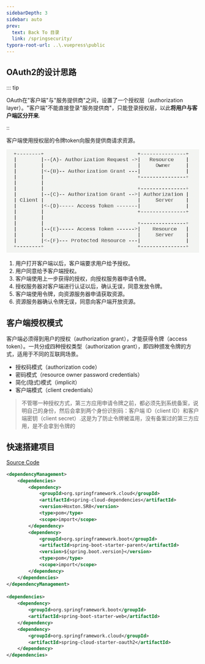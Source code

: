 ```yaml
---
sidebarDepth: 3
sidebar: auto
prev:
  text: Back To 目录
  link: /springsecurity/
typora-root-url: ..\.vuepress\public
---
```




## OAuth2的设计思路

::: tip

OAuth在"客户端"与"服务提供商"之间，设置了一个授权层（authorization layer）。"客户端"不能直接登录"服务提供商"，只能登录授权层，以此**将用户与客户端区分开来**.

::

客户端使用授权层的令牌token向服务提供商请求资源。

![img](/images/springsecurity/52839.png)

1. 用户打开客户端以后，客户端要求用户给予授权。
2. 用户同意给予客户端授权。
3. 客户端使用上一步获得的授权，向授权服务器申请令牌。
4. 授权服务器对客户端进行认证以后，确认无误，同意发放令牌。
5. 客户端使用令牌，向资源服务器申请获取资源。
6. 资源服务器确认令牌无误，同意向客户端开放资源。



## 客户端授权模式

客户端必须得到用户的授权（authorization grant），才能获得令牌（access token）。一共分成四种授权类型（authorization grant），即四种颁发令牌的方式，适用于不同的互联网场景。

- 授权码模式（authorization code）
- 密码模式（resource owner password credentials）
- 简化(隐式)模式（implicit）
- 客户端模式（client credentials）

> 不管哪一种授权方式，第三方应用申请令牌之前，都必须先到系统备案，说明自己的身份，然后会拿到两个身份识别码：客户端 ID（client ID）和客户端密钥（client secret）.这是为了防止令牌被滥用，没有备案过的第三方应用，是不会拿到令牌的



## 快速搭建项目

[Source Code](https://github.com/Q10Viking/springcloudalibaba/tree/main/oauth2/oauth2-basic/oauth2-basic)

```xml
<dependencyManagement>
    <dependencies>
        <dependency>
            <groupId>org.springframework.cloud</groupId>
            <artifactId>spring-cloud-dependencies</artifactId>
            <version>Hoxton.SR8</version>
            <type>pom</type>
            <scope>import</scope>
        </dependency>
        <dependency>
            <groupId>org.springframework.boot</groupId>
            <artifactId>spring-boot-starter-parent</artifactId>
            <version>${spring.boot.version}</version>
            <type>pom</type>
            <scope>import</scope>
        </dependency>
    </dependencies>
</dependencyManagement>

<dependencies>
    <dependency>
        <groupId>org.springframework.boot</groupId>
        <artifactId>spring-boot-starter-web</artifactId>
    </dependency>
    <dependency>
        <groupId>org.springframework.cloud</groupId>
        <artifactId>spring-cloud-starter-oauth2</artifactId>
    </dependency>
</dependencies>
```

